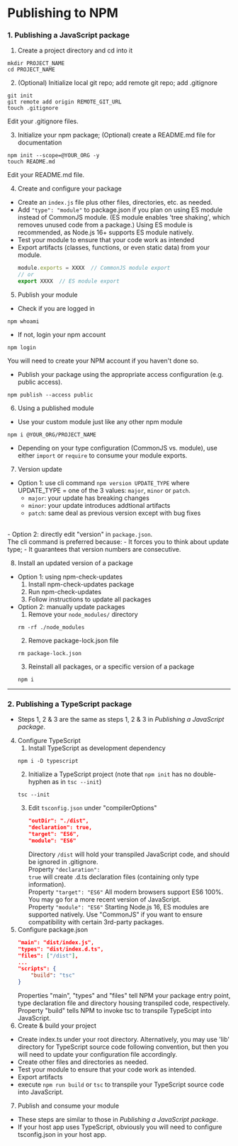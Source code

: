 # Publishing to NPM

### 1. Publishing a JavaScript package
1. Create a project directory and cd into it
<pre class="command-line"><code>mkdir PROJECT_NAME
cd PROJECT_NAME</code></pre>

2. (Optional) Initialize local git repo; add remote git repo; add .gitignore  
<pre class="command-line"><code>git init
git remote add origin REMOTE_GIT_URL
touch .gitignore</code></pre>
Edit your .gitignore files.

3. Initialize your npm package; (Optional) create a README.md file for documentation
<pre class="command-line"><code>npm init --scope=@YOUR_ORG -y
touch README.md</code></pre>
Edit your README.md file.

4. Create and configure your package
- Create an <code>index.js</code> file plus other files, directories, etc. as needed.
- Add <code>"type": "module"</code> to package.json if you plan on using ES module instead of CommonJS module.
	(ES module enables 'tree shaking', which removes unused code from a package.)
	Using ES module is recommended, as Node.js 16+ supports ES module natively.
- Test your module to ensure that your code work as intended
- Export artifacts (classes, functions, or even static data) from your module.
	```javascript
	module.exports = XXXX  // CommonJS module export
	// or
	export XXXX  // ES module export
	```

5. Publish your module
- Check if you are logged in
<pre class="command-line"><code>npm whoami</code></pre>
- If not, login your npm account
<pre class="command-line"><code>npm login</code></pre>
You will need to create your NPM account if you haven't done so.
- Publish your package using the appropriate access configuration (e.g. public access).
<pre class="command-line"><code>npm publish --access public</code></pre>

6. Using a published module
- Use your custom module just like any other npm module
<pre class="command-line"><code>npm i @YOUR_ORG/PROJECT_NAME</code></pre>
- Depending on your type configuration (CommonJS vs. module), use either <code>import</code> or <code>require</code> to consume your module exports.

7. Version update
- Option 1: use cli command <code>npm version UPDATE_TYPE</code>
where UPDATE_TYPE = one of the 3 values: <code>major</code>, <code>minor</code>  or <code>patch</code>.
	- <code>major</code>: your update has breaking changes
	- <code>minor</code>: your update introduces addtional artifacts 
	- <code>patch</code>: same deal as previous version except with bug fixes
<br>
- Option 2: directly edit "version" in <code>package.json</code>. <br>
The cli command is preferred because:
	- It forces you to think about update type;
	- It guarantees that version numbers are consecutive.

8. Install an updated version of a package
- Option 1: using npm-check-updates
	1. Install npm-check-updates package
	2. Run npm-check-updates
	3. Follow instructions to update all packages
- Option 2: manually update packages
  1. Remove your <code>node_modules/</code> directory
	<pre class="command-line"><code>rm -rf ./node_modules</code></pre>
	2. Remove package-lock.json file
	<pre class="command-line"><code>rm package-lock.json</code></pre>
  3. Reinstall all packages, or a specific version of a package
	<pre class="command-line"><code>npm i</code></pre>
___
### 2. Publishing a TypeScript package
- Steps 1, 2 & 3 are the same as steps 1, 2 & 3 in *Publishing a JavaScript package*.
4. Configure TypeScript
	1. Install TypeScript as development dependency
	<pre class="command-line"><code>npm i -D typescript</code></pre>
	2. Initialize a TypeScript project (note that <code>npm init</code> has no double-hyphen as in <code>tsc --init</code>)
	<pre class="command-line"><code>tsc --init</code></pre>
	3. Edit <code>tsconfig.json</code> under "compilerOptions"
		```json
		"outDir": "./dist",   
		"declaration": true,
		"target": "ES6",
		"module": "ES6"
		```
		Directory <code>/dist</code> will hold your transpiled JavaScript code, and should be ignored in .gitignore.<br>
		Property <code>"declaration": true</code> will create .d.ts declaration files (containing only type information).<br>
		Property <code>"target": "ES6"</code> All modern browsers support ES6 100%. You may go for a more recent version of JavaScript.<br>
		Property <code>"module": "ES6"</code> Starting Node.js 16, ES modules are supported natively. Use "CommonJS" if you want to ensure compatibility with certain 3rd-party packages.
5. Configure package.json
	```json
	"main": "dist/index.js",
	"types": "dist/index.d.ts",
	"files": ["/dist"],
	...
	"scripts": {
		"build": "tsc"
	}
	```
	Properties "main", "types" and "files" tell NPM your package entry point, type declaration file and directory housing transpiled code, respectively.<br>
	Property "build" tells NPM to invoke tsc to transpile TypeScipt into JavaScript.
6. Create & build your project
- Create index.ts under your root directory. Alternatively, you may use 'lib' directory for TypeScript source code following convention, but then you will need to update your configuration file accordingly.
- Create other files and directories as needed.
- Test your module to ensure that your code work as intended.
- Export artifacts
- execute <code>npm run build</code> or <code>tsc</code> to transpile your TypeScript source code into JavaScript.
7. Publish and consume your module
- These steps are similar to those in *Publishing a JavaScript package*.
- If your host app uses TypeScript, obviously you will need to configure tsconfig.json in your host app.
